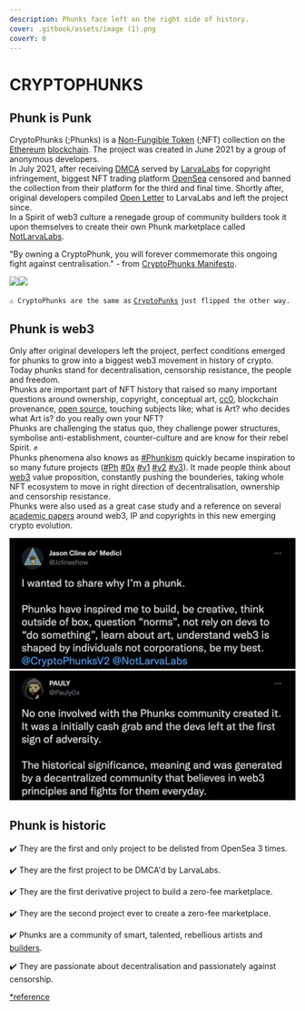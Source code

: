 ```yaml
---
description: Phunks face left on the right side of history.
cover: .gitbook/assets/image (1).png
coverY: 0
---
```


# CRYPTOPHUNKS

## Phunk is Punk

CryptoPhunks (;Phunks) is a [Non-Fungible Token](https://en.wikipedia.org/wiki/Non-fungible\_token) (;NFT) collection on the [Ethereum](https://en.wikipedia.org/wiki/Ethereum) [blockchain](https://en.wikipedia.org/wiki/Blockchain). The project was created in June 2021 by a group of anonymous developers. \
In July 2021, after receiving [DMCA](https://twitter.com/CryptoPhunks/status/1415001685986922499?s=20\&t=YRRn6i6uXhGV5Cgl\_pJeQA) served by [LarvaLabs](https://larvalabs.com) for copyright infringement, biggest NFT trading platform [OpenSea](https://opensea.io) censored and banned the collection from their platform for the third and final time. Shortly after, original developers compiled [Open Letter](https://foundation.app/@cryptophunks/foundation/62017) to LarvaLabs and left the project since.\
In a Spirit of web3 culture a renegade group of community builders took it upon themselves to create their own Phunk marketplace called [NotLarvaLabs](NLL/notlarvalabs.md).

"By owning a CryptoPhunk, you will forever commemorate this ongoing fight against centralisation." - from [CryptoPhunks Manifesto](https://phunks.medium.com/the-cryptophunks-manifesto-785c7348e558).

![](<.gitbook/assets/Phunk\_4156 (1).png>)![](.gitbook/assets/Phunk\_4156.png)

`⚠️ CryptoPhunks are the same as` [`CryptoPunks`](https://larvalabs.com/cryptopunks) `just flipped the other way.`

## Phunk is web3

Only after original developers left the project, perfect conditions emerged for phunks to grow into a biggest web3 movement in history of crypto. \
Today phunks stand for decentralisation, censorship resistance, the people and freedom. \
Phunks are important part of NFT history that raised so many important questions around ownership, copyright, conceptual art, [cc0](https://creativecommons.org/publicdomain/zero/1.0/deed.en), blockchain provenance, [open source](open-sourced.md), touching subjects like; what is Art? who decides what Art is? do you really own your NFT?\
Phunks are challenging the status quo, they challenge power structures, symbolise anti-establishment, counter-culture and are know for their rebel Spirit. :fist:\
Phunks phenomena also knows as [#Phunkism](https://twitter.com/search?q=%23Phunkism\&src=typed\_query\&f=live) quickly became inspiration to so many future projects ([#Ph](https://twitter.com/hashtag/Ph?src=hashtag\_click) [#0x](https://twitter.com/hashtag/0x?src=hashtag\_click) [#v1](https://twitter.com/hashtag/v1?src=hashtag\_click) [#v2](https://twitter.com/hashtag/v2?src=hashtag\_click) [#v3](https://twitter.com/hashtag/v3?src=hashtag\_click)). It made people think about [web3](https://en.wikipedia.org/wiki/Web3) value proposition, constantly pushing the bounderies, taking whole NFT ecosystem to move in right direction of decentralisation, ownership and censorship resistance. \
Phunks were also used as a great case study and a reference on several [academic papers](https://papers.ssrn.com/sol3/papers.cfm?abstract\_id=4029323) around web3, IP and copyrights in this new emerging crypto evolution.&#x20;

&#x20;      ![](<.gitbook/assets/Bildschirmfoto 2022-03-10 um 21.18.54.png>)        ![](<.gitbook/assets/Bildschirmfoto 2022-03-10 um 21.18.31.png>)

## Phunk is historic

✔️ They are the first and only project to be delisted from OpenSea 3 times.&#x20;

✔️ They are the first project to be DMCA'd by LarvaLabs.&#x20;

✔️ They are the first derivative project to build a zero-fee marketplace.

✔️ They are the second project ever to create a zero-fee marketplace.&#x20;

✔️ Phunks are a community of smart, talented, rebellious artists and [builders](open-sourced.md).&#x20;

✔️ They are passionate about decentralisation and passionately against censorship.

[\*reference](https://twitter.com/OG\_Kenobi\_Hello/status/1501653643237466116?s=20\&t=YRRn6i6uXhGV5Cgl\_pJeQA)
